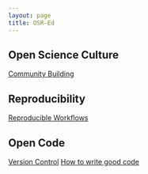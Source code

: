 ```yaml
---
layout: page
title: OSR-Ed
---
```

<a href=""></a>
## Open Science Culture

<a href="https://www.youtube.com/watch?v=3H0zQ6odOd0&list=PLVso6Qs8PLCiciMyxyqxCzp38G5tEhdy6&index=6&ab_channel=OHBMOpenScienceSIG" target=”_blank”>Community Building</a>


## Reproducibility

<a href="https://www.youtube.com/watch?v=tk2eZSrM8oA&list=PLVso6Qs8PLCiciMyxyqxCzp38G5tEhdy6&index=3&ab_channel=OHBMOpenScienceSIG" target=”_blank”>Reproducible Workflows</a>
<a href=""></a>


## Open Code

<a href="https://www.youtube.com/watch?v=zh_WFv0uk7w&list=PLVso6Qs8PLCiciMyxyqxCzp38G5tEhdy6&index=1&ab_channel=OHBMOpenScienceSIG" target=”_blank”>Version Control</a>
<a href="https://www.youtube.com/watch?v=gfPP2pQ8Rms&list=PLVso6Qs8PLCiciMyxyqxCzp38G5tEhdy6&index=2&ab_channel=OHBMOpenScienceSIG" target=”_blank”>How to write good code</a>
